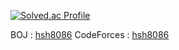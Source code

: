 [![Solved.ac Profile](http://mazassumnida.wtf/api/v2/generate_badge?boj=hsh8086)](https://solved.ac/hsh8086/)

BOJ : [hsh8086](https://www.acmicpc.net/user/hsh8086)
CodeForces : [hsh8086](https://codeforces.com/profile/hsh8086)

